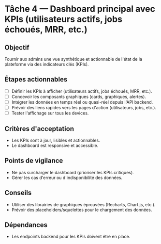 # Tâche 4 — Dashboard principal avec KPIs (utilisateurs actifs, jobs échoués, MRR, etc.)

## Objectif
Fournir aux admins une vue synthétique et actionnable de l'état de la plateforme via des indicateurs clés (KPIs).

## Étapes actionnables
- [ ] Définir les KPIs à afficher (utilisateurs actifs, jobs échoués, MRR, etc.).
- [ ] Concevoir les composants graphiques (cards, graphiques, alertes).
- [ ] Intégrer les données en temps réel ou quasi-réel depuis l'API backend.
- [ ] Prévoir des liens rapides vers les pages d'action (utilisateurs, jobs, etc.).
- [ ] Tester l'affichage sur tous les devices.

## Critères d'acceptation
- Les KPIs sont à jour, lisibles et actionnables.
- Le dashboard est responsive et accessible.

## Points de vigilance
- Ne pas surcharger le dashboard (prioriser les KPIs critiques).
- Gérer les cas d'erreur ou d'indisponibilité des données.

## Conseils
- Utiliser des librairies de graphiques éprouvées (Recharts, Chart.js, etc.).
- Prévoir des placeholders/squelettes pour le chargement des données.

## Dépendances
- Les endpoints backend pour les KPIs doivent être en place. 